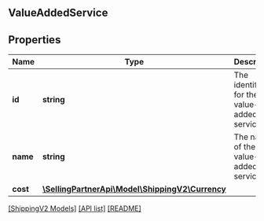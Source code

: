## ValueAddedService

## Properties

Name | Type | Description | Notes
------------ | ------------- | ------------- | -------------
**id** | **string** | The identifier for the value-added service. |
**name** | **string** | The name of the value-added service. |
**cost** | [**\SellingPartnerApi\Model\ShippingV2\Currency**](Currency.md) |  |

[[ShippingV2 Models]](../) [[API list]](../../Api) [[README]](../../../README.md)
